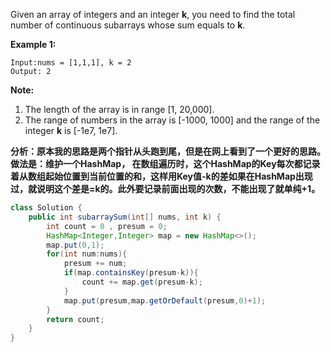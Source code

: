 Given an array of integers and an integer **k**, you need to find the total number of continuous subarrays whose sum equals to **k**.

**Example 1:**

```
Input:nums = [1,1,1], k = 2
Output: 2

```

**Note:**

1. The length of the array is in range [1, 20,000].
2. The range of numbers in the array is [-1000, 1000] and the range of the integer **k** is [-1e7, 1e7].



**分析：原本我的思路是两个指针从头跑到尾，但是在网上看到了一个更好的思路。做法是：维护一个HashMap，	在数组遍历时，这个HashMap的Key每次都记录着从数组起始位置到当前位置的和，这样用Key值-k的差如果在HashMap出现过，就说明这个差是=k的。此外要记录前面出现的次数，不能出现了就单纯+1。**





```java
class Solution {
    public int subarraySum(int[] nums, int k) {
        int count = 0 , presum = 0; 
        HashMap<Integer,Integer> map = new HashMap<>();
        map.put(0,1);
        for(int num:nums){
            presum += num;
            if(map.containsKey(presum-k)){
                count += map.get(presum-k);
            }
            map.put(presum,map.getOrDefault(presum,0)+1);
        }
        return count;
    }
}
```

